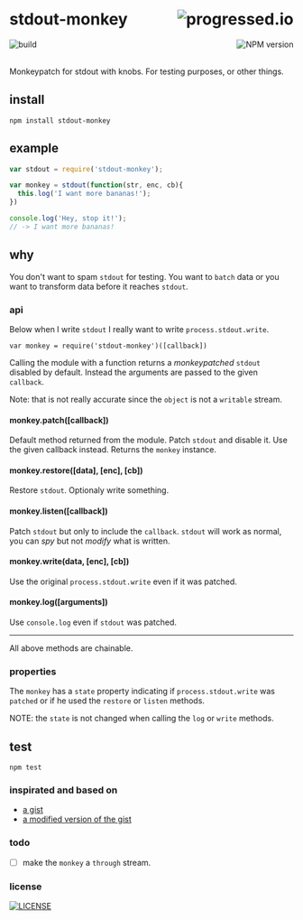 # stdout-monkey [<img alt="progressed.io" src="http://progressed.io/bar/99" align="right"/>](https://github.com/fehmicansaglam/progressed.io)

[<img alt="build" src="http://img.shields.io/travis/stringparser/stdout-monkey/master.svg?style=flat-square" align="left"/>](https://travis-ci.org/stringparser/stdout-monkey/builds)
[<img alt="NPM version" src="http://img.shields.io/npm/v/stdout-monkey.svg?style=flat-square" align="right"/>](http://www.npmjs.org/package/stdout-monkey)
<br><br>

Monkeypatch for stdout with knobs. For testing purposes, or other things.
<br>

## install

    npm install stdout-monkey

## example

```js
var stdout = require('stdout-monkey');

var monkey = stdout(function(str, enc, cb){
  this.log('I want more bananas!');
})

console.log('Hey, stop it!');
// -> I want more bananas!
```

## why

You don't want to spam `stdout` for testing. You want to `batch` data or you want to transform data before it reaches `stdout`.

### api

Below when I write `stdout` I really want to write `process.stdout.write`.

```
var monkey = require('stdout-monkey')([callback])
```

Calling the module with a function returns a *monkeypatched* `stdout` disabled by default. Instead the arguments are passed to the given `callback`. 

Note: that is not really accurate since the `object` is not a `writable` stream.

#### monkey.patch([callback])

Default method returned from the module. Patch `stdout` and disable it. Use the given callback instead.
Returns the `monkey` instance.

#### monkey.restore([data], [enc], [cb])

Restore `stdout`. Optionaly write something.

#### monkey.listen([callback])

Patch `stdout` but only to include the `callback`. `stdout` will work as normal, you can *spy* but not *modify* what is written.

#### monkey.write(data, [enc], [cb])

Use the original `process.stdout.write` even if it was patched.

#### monkey.log([arguments])

Use `console.log` even if `stdout` was patched.

<hr>

All above methods are chainable.

### properties

The `monkey` has a `state` property indicating if `process.stdout.write` was `patched` or if he used the `restore` or `listen` methods.

NOTE: the `state` is not changed when calling the `log` or `write` methods.

## test

    npm test

### inspirated and based on

 - [a gist](https://gist.github.com/pguillory/729616)
 - [a modified version of the gist](https://gist.github.com/stringparser/b539b8cfd5769542037d)

### todo

 - [ ] make the `monkey` a `through` stream.

### license

[<img alt="LICENSE" src="http://img.shields.io/npm/l/stdout-monkey.svg?style=flat-square"/>](http://opensource.org/licenses/MIT)
